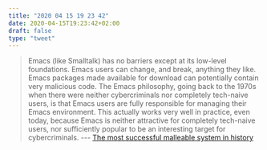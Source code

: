 ```yaml
---
title: "2020 04 15 19 23 42"
date: 2020-04-15T19:23:42+02:00
draft: false
type: "tweet"
---
```

> Emacs (like Smalltalk) has no barriers except at its low-level foundations. Emacs users can change, and break, anything they like. Emacs packages made available for download can potentially contain very malicious code. The Emacs philosophy, going back to the 1970s when there were neither cybercriminals nor completely tech-naive users, is that Emacs users are fully responsible for managing their Emacs environment. This actually works very well in practice, even today, because Emacs is neither attractive for completely tech-naive users, nor sufficiently popular to be an interesting target for cybercriminals. --- [The most successful malleable system in history](https://malleable.systems/blog/2020/04/01/the-most-successful-malleable-system-in-history/)
